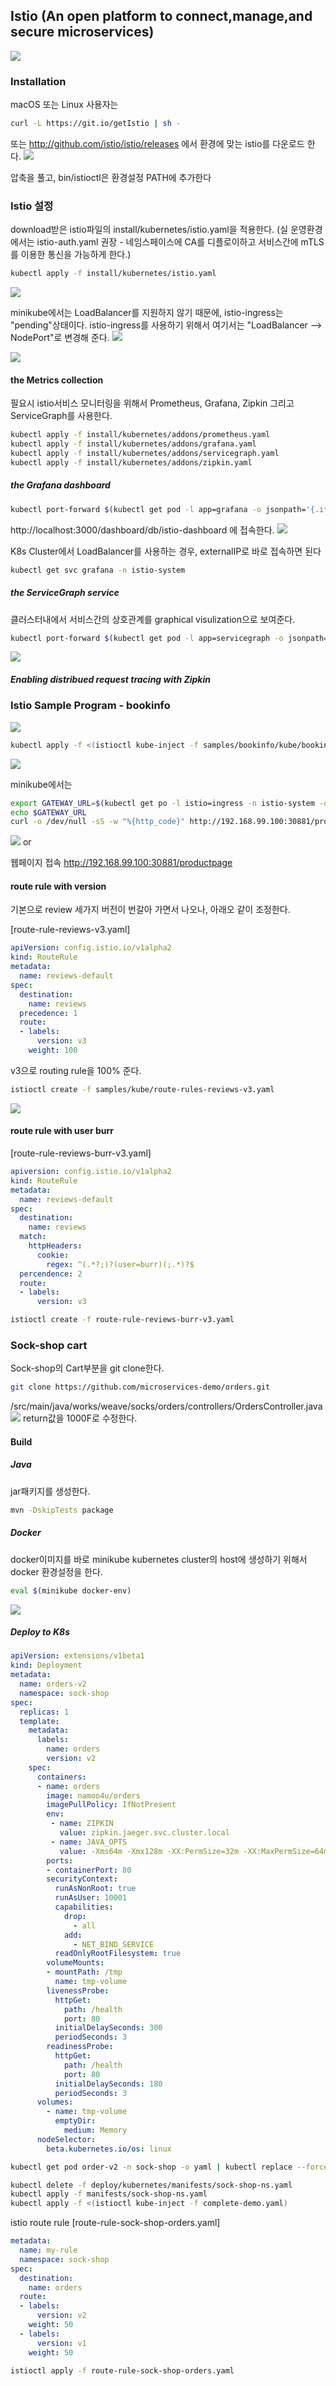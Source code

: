 ## Istio (An open platform to connect,manage,and secure microservices)
![](img/istio.png)

### Installation
macOS 또는 Linux 사용자는 
```sh
curl -L https://git.io/getIstio | sh -
```
또는 
http://github.com/istio/istio/releases 에서 환경에 맞는 istio를 다운로드 한다.
![](img/istio-download.png)

압축을 풀고, bin/istioctl은 환경설정 PATH에 추가한다

<!-- ### Minikube 준비
istio를 사용하기 위해서는, CRD, RBAC과 Initializers를 Enable시켜야 한다

- CRD (custom resource definition) : K8s 1.7+
- RBAC (roles, bindins) : K8s 1.8+ / minikube에서는 기본으로 enable되어 있지 않기 때문에 enable시켜줘야 한다

Istio sidecar auto injection : Initializer concept in K8s를 사용한다. Initializer는 Alpha feature로 기본적으로 disable되어 있다.

```sh
minikube start \
  --extra-config=apiserver.Authorization.Mode=RBAC
	--extra-config=controller-manager.ClusterSigningCertFile="/var/lib/localkube/certs/ca.crt" \
	--extra-config=controller-manager.ClusterSigningKeyFile="/var/lib/localkube/certs/ca.key" \
	--extra-config=apiserver.Admission.PluginNames=NamespaceLifecycle,LimitRanger,ServiceAccount,PersistentVolumeLabel,DefaultStorageClass,DefaultTolerationSeconds,MutatingAdmissionWebhook,ValidatingAdmissionWebhook,ResourceQuota \
	--kubernetes-version=v1.9.0

``` -->

### Istio 설정
download받은 istio파일의 install/kubernetes/istio.yaml을 적용한다.  (실 운영환경에서는 istio-auth.yaml 권장 - 네임스페이스에 CA를 디플로이하고 서비스간에 mTLS를 이용한 통신을 가능하게 한다.)
```sh
kubectl apply -f install/kubernetes/istio.yaml
```
![](img/istio-create.png)

<!-- 
**istio sidecar auto inject**
```bash
kubectl label namespace <namespace> istio-injection=enabled
``` -->
minikube에서는 LoadBalancer를 지원하지 않기 때문에, istio-ingress는 "pending"상태이다. istio-ingress를 사용하기 위해서 여기서는 "LoadBalancer --> NodePort"로 변경해 준다.
![](img/istio-ingress-loadbalancer.png)

![](img/istio-ingress-nodeport.png)

#### the Metrics collection
필요시 istio서비스 모니터링을 위해서 Prometheus, Grafana, Zipkin 그리고 ServiceGraph를 사용한다.
```sh
kubectl apply -f install/kubernetes/addons/prometheus.yaml
kubectl apply -f install/kubernetes/addons/grafana.yaml
kubectl apply -f install/kubernetes/addons/servicegraph.yaml
kubectl apply -f install/kubernetes/addons/zipkin.yaml
```

##### the Grafana dashboard
```sh
kubectl port-forward $(kubectl get pod -l app=grafana -o jsonpath='{.items[0].metadata.name}' -n istio-system) 3000:3000 -n istio-system
```
http://localhost:3000/dashboard/db/istio-dashboard 에 접속한다.
![](img/istio-grafana_dashboard.png)

K8s Cluster에서 LoadBalancer를 사용하는 경우, externalIP로 바로 접속하면 된다
```sh
kubectl get svc grafana -n istio-system
```
##### the ServiceGraph service
클러스터내에서 서비스간의 상호관계를 graphical visulization으로 보여준다.
```sh
kubectl port-forward $(kubectl get pod -l app=servicegraph -o jsonpath='{.items[0].metadata.name}' -n istio-system) 8088:8088 -n istio-system
```
![](img/istio-servicegraph.png)

##### Enabling distribued request tracing with Zipkin


### Istio Sample Program - bookinfo
![](img/istio-bookinfo-withistio.svg)
```sh
kubectl apply -f <(istioctl kube-inject -f samples/bookinfo/kube/bookinfo.yaml)
```
![](img/istio-sample-bookinfo.png)

minikube에서는 
```sh
export GATEWAY_URL=$(kubectl get po -l istio=ingress -n istio-system -o 'jsonpath={.items[0].status.hostIP}'):$(kubectl get svc istio-ingress -n istio-system -o 'jsonpath={.spec.ports[0].nodePort}')
echo $GATEWAY_URL
curl -o /dev/null -sS -w "%{http_code}" http://192.168.99.100:30881/productpage
```
![](img/istio-sample-bookinfo-curl.png)
or

웹페이지 접속 http://192.168.99.100:30881/productpage 

#### route rule with version
기본으로 review 세가지 버전이 번갈아 가면서 나오나, 아래오 같이 조정한다.

[route-rule-reviews-v3.yaml]
```yaml
apiVersion: config.istio.io/v1alpha2
kind: RouteRule
metadata:
  name: reviews-default
spec:
  destination:
    name: reviews
  precedence: 1
  route:
  - labels:
      version: v3
    weight: 100
```
v3으로 routing rule을 100% 준다.
```sh
istioctl create -f samples/kube/route-rules-reviews-v3.yaml
```
![](img/istio-bookinfo-route-rule-v3.png)

#### route rule with user burr
[route-rule-reviews-burr-v3.yaml]
```yaml
apiversion: config.istio.io/v1alpha2
kind: RouteRule
metadata:
  name: reviews-default
spec:
  destination:
    name: reviews
  match:
    httpHeaders:
      cookie:
        regex: ^(.*?;)?(user=burr)(;.*)?$
  percendence: 2
  route:
  - labels:
      version: v3
```
```sh
istioctl create -f route-rule-reviews-burr-v3.yaml
```

### Sock-shop cart
Sock-shop의 Cart부분을 git clone한다.
```sh
git clone https://github.com/microservices-demo/orders.git
```

/src/main/java/works/weave/socks/orders/controllers/OrdersController.java
![](img/sock-shop-orders-OrdersController-modified.png)
return값을 1000F로 수정한다.

#### Build
##### Java
jar패키지를 생성한다.
```sh
mvn -DskipTests package
```
##### Docker
<!-- ```sh
GROUP=weaveworksdemos COMMIT=test ./scripts/build.sh
``` -->
docker이미지를 바로 minikube kubernetes cluster의 host에 생성하기 위해서 docker 환경설정을 한다.
```sh
eval $(minikube docker-env)
```
![](img/sock-shop-orders-test-docker-image.png)

<!-- 
##### Run
```sh
mvn spring-boot:run
```
##### Check
```sh
curl http://localhost:8081/health
```
##### Use
```sh
curl http://localhost:8081
```
##### Push
```sh
GROUP=weaveworksdemos COMMIT=test ./scripts/push.sh
``` -->

##### Deploy to K8s
[](orders-test.yaml)
```yaml
apiVersion: extensions/v1beta1
kind: Deployment
metadata:
  name: orders-v2
  namespace: sock-shop
spec:
  replicas: 1
  template:
    metadata:
      labels:
        name: orders
        version: v2
    spec:
      containers:
      - name: orders
        image: namoo4u/orders
        imagePullPolicy: IfNotPresent
        env:
         - name: ZIPKIN
           value: zipkin.jaeger.svc.cluster.local
         - name: JAVA_OPTS
           value: -Xms64m -Xmx128m -XX:PermSize=32m -XX:MaxPermSize=64m -XX:+UseG1GC -Djava.security.egd=file:/dev/urandom
        ports:
        - containerPort: 80
        securityContext:
          runAsNonRoot: true
          runAsUser: 10001
          capabilities:
            drop:
              - all
            add:
              - NET_BIND_SERVICE
          readOnlyRootFilesystem: true
        volumeMounts:
        - mountPath: /tmp
          name: tmp-volume
        livenessProbe:
          httpGet:
            path: /health
            port: 80
          initialDelaySeconds: 300
          periodSeconds: 3
        readinessProbe:
          httpGet:
            path: /health
            port: 80
          initialDelaySeconds: 180
          periodSeconds: 3
      volumes:
        - name: tmp-volume
          emptyDir:
            medium: Memory
      nodeSelector:
        beta.kubernetes.io/os: linux
```


```sh
kubectl get pod order-v2 -n sock-shop -o yaml | kubectl replace --force -f -
```


```sh
kubectl delete -f deploy/kubernetes/manifests/sock-shop-ns.yaml
kubectl apply -f manifests/sock-shop-ns.yaml
kubectl apply -f <(istioctl kube-inject -f complete-demo.yaml)
```

istio route rule
[route-rule-sock-shop-orders.yaml]
```yaml
metadata:
  name: my-rule
  namespace: sock-shop
spec:
  destination:
    name: orders
  route:
  - labels:
      version: v2
    weight: 50
  - labels:
      version: v1
    weight: 50
```

```sh
istioctl apply -f route-rule-sock-shop-orders.yaml
```